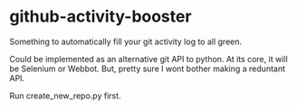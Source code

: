 # github-activity-booster
Something to automatically fill your git activity log to all green.

Could be implemented as an alternative git API to python. At its core, it will be Selenium or Webbot. But, pretty sure I wont bother
making a reduntant API. 

Run create_new_repo.py first.
